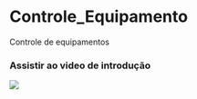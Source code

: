 # Controle_Equipamento
Controle de equipamentos 

### Assistir ao video de introdução
[![](http://img.youtube.com/vi/ygUiWhXTWJ4/0.jpg)](http://www.youtube.com/watch?v=ygUiWhXTWJ4 "VIDEO PROJETO ")
